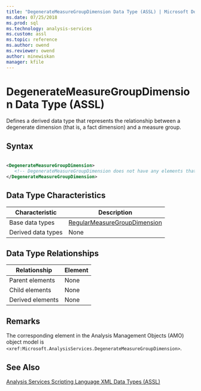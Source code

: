 ```yaml
---
title: "DegenerateMeasureGroupDimension Data Type (ASSL) | Microsoft Docs"
ms.date: 07/25/2018
ms.prod: sql
ms.technology: analysis-services
ms.custom: assl
ms.topic: reference
ms.author: owend
ms.reviewer: owend
author: minewiskan
manager: kfile
---
```

# DegenerateMeasureGroupDimension Data Type (ASSL)

  Defines a derived data type that represents the relationship between a degenerate dimension (that is, a fact dimension) and a measure group.  
  
## Syntax  
  
```xml  
  
<DegenerateMeasureGroupDimension>  
   <!-- DegenerateMeasureGroupDimension does not have any elements that extend RegularMeasureGroupDimension -->  
</DegenerateMeasureGroupDimension>  
```  
  
## Data Type Characteristics  
  
|Characteristic|Description|  
|--------------------|-----------------|  
|Base data types|[RegularMeasureGroupDimension](regularmeasuregroupdimension-data-type-assl.md)|  
|Derived data types|None|  
  
## Data Type Relationships  
  
|Relationship|Element|  
|------------------|-------------|  
|Parent elements|None|  
|Child elements|None|  
|Derived elements|None|  
  
## Remarks  
  
 The corresponding element in the Analysis Management Objects (AMO) object model is `<xref:Microsoft.AnalysisServices.DegenerateMeasureGroupDimension>`.  
  
## See Also  
 [Analysis Services Scripting Language XML Data Types &#40;ASSL&#41;](analysis-services-scripting-language-xml-data-types-assl.md)  
  
  

